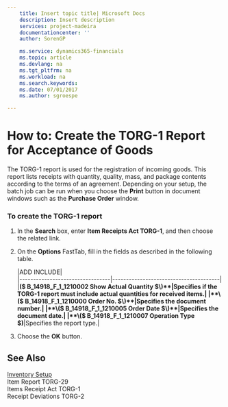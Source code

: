 ```yaml
---
    title: Insert topic title| Microsoft Docs
    description: Insert description
    services: project-madeira
    documentationcenter: ''
    author: SorenGP

    ms.service: dynamics365-financials
    ms.topic: article
    ms.devlang: na
    ms.tgt_pltfrm: na
    ms.workload: na
    ms.search.keywords:
    ms.date: 07/01/2017
    ms.author: sgroespe

---
```

# How to: Create the TORG-1 Report for Acceptance of Goods
The TORG-1 report is used for the registration of incoming goods. This report lists receipts with quantity, quality, mass, and package contents according to the terms of an agreement. Depending on your setup, the batch job can be run when you choose the **Print** button in document windows such as the **Purchase Order** window.  
  
### To create the TORG-1 report  
  
1.  In the **Search** box, enter **Item Receipts Act TORG-1**, and then choose the related link.  
  
2.  On the **Options** FastTab, fill in the fields as described in the following table.  
  
    |ADD INCLUDE<!--[!INCLUDE[bp_tablefield](../../includes/bp_tabledescription_md.md)]-->|  
    |---------------------------------|---------------------------------------|  
    |**\($ B\_14918\_F\_1\_1210002 Show Actual Quantity $\)**|Specifies if the TORG-1 report must include actual quantities for received items.|  
    |**\($ B\_14918\_F\_1\_1210000 Order No. $\)**|Specifies the document number.|  
    |**\($ B\_14918\_F\_1\_1210005 Order Date $\)**|Specifies the document date.|  
    |**\($ B\_14918\_F\_1\_1210007 Operation Type $\)**|Specifies the report type.|  
  
3.  Choose the **OK** button.  
  
## See Also  
 [Inventory Setup](../inventory-setup.md)   
 Item Report TORG-29   
 Items Receipt Act TORG-1   
 Receipt Deviations TORG-2